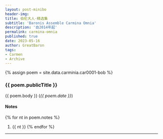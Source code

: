 ```yaml
---
layout: post-minibo
header-img: 
title: 伯伦大人·精选集
subtitle: 'Baronis Assemble Carmina Omnia'
description: '自2014年起'
permalink: carmina-omnia
published: true
date: 2023-05-16
author: GreatBaron
tags:
- Carmen
- Archive
---
```


{% assign poem = site.data.carminia.car0001-bob %}
### {{ poem.publicTitle }}
{{ poem.body }}
(*{{ poem.date }}*)
#### Notes
{% for nt in poem.notes  %}
1. {{ nt }}
{% endfor %}

<!--
{{ poem.log }}
-->
---
